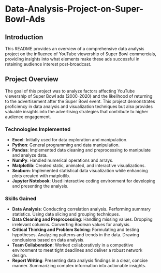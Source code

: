# Data-Analysis-Project-on-Super-Bowl-Ads

## Introduction
This README provides an overview of a comprehensive data analysis project on the influence of YouTube viewership of Super Bowl commercials, providing insights into what elements make these ads successful in retaining audience interest post-broadcast.

## Project Overview
The goal of this project was to analyze factors affecting YouTube viewership of Super Bowl ads (2000-2020) and the likelihood of returning to the advertisement after the Super Bowl event. This project demonstrates proficiency in data analysis and visualization techniques but also provides valuable insights into the advertising strategies that contribute to higher audience engagement.

### Technologies Implemented
- **Excel**: Initially used for data exploration and manipulation.
- **Python**: General programming and data manipulation.
- **Pandas**: Implemented data cleaning and preprocessing to manipulate and analyze data.
- **NumPy**: Handled numerical operations and arrays.
- **Matplotlib**: Created static, animated, and interactive visualizations.
- **Seaborn**: Implemented statistical data visualization while enhancing plots created with matplotlib.
- **Jupyter Notebook**: Used interactive coding environment for developing and presenting the analysis.

### Skills Gained
- **Data Analysis**: Conducting correlation analysis. Performing summary statistics. Using data slicing and grouping techniques.
- **Data Cleaning and Preprocessing**: Handling missing values. Dropping irrelevant columns. Converting Boolean values for analysis.
- **Critical Thinking and Problem Solving**: Formulating and testing hypotheses. Analyzing patterns and trends in the data. Drawing conclusions based on data analysis.
- **Team Collaboration**: Worked collaboratively in a competitive environment to meet tight deadlines and deliver a robust network design.
- **Report Writing**: Presenting data analysis findings in a clear, concise manner. Summarizing complex information into actionable insights.
